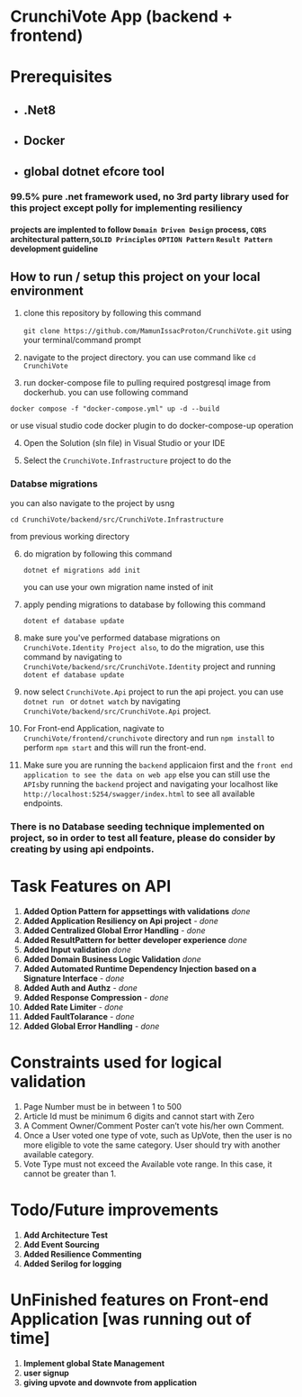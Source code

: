 # CrunchiVote App (backend + frontend)

# Prerequisites

- ## .Net8
- ## Docker
- ## global dotnet efcore tool

### 99.5% pure .net framework used, no 3rd party library used for this project except polly for implementing resiliency

#### projects are implented to follow `Domain Driven Design` process, `CQRS  `architectural pattern,`SOLID Principles` `OPTION Pattern` `Result Pattern` development guideline

## How to run / setup this project on your local environment

1. clone this repository by following this command

   `git clone https://github.com/MamunIssacProton/CrunchiVote.git`
   using your terminal/command prompt

2. navigate to the project directory. you can use command like `cd CrunchiVote`

3. run docker-compose file to pulling required postgresql image from dockerhub. you can use following command

`docker compose -f "docker-compose.yml" up -d --build `

or use visual studio code docker plugin to do docker-compose-up operation

4. Open the Solution (sln file) in Visual Studio or your IDE

5. Select the `CrunchiVote.Infrastructure` project to do the

### Databse migrations

you can also navigate to the project by usng

`cd CrunchiVote/backend/src/CrunchiVote.Infrastructure`

from previous working directory

6. do migration by following this command

   `dotnet ef migrations add init`

   you can use your own migration name insted of init

7. apply pending migrations to database by following this command

   `dotent ef database update`

8. make sure you've performed database migrations on `CrunchiVote.Identity Project also`, to do the migration, use this command by navigating to `CrunchiVote/backend/src/CrunchiVote.Identity` project
   and running
   `dotent ef database update`
9. now select `CrunchiVote.Api` project to run the api project. you can use `dotnet run ` or `dotnet watch` by navigating `CrunchiVote/backend/src/CrunchiVote.Api` project.

10. For Front-end Application, nagivate to `CrunchiVote/frontend/crunchivote` directory and run `npm install` to perform `npm start` and this will run the front-end.
11. Make sure you are running the `backend` applicaion first and the `front end application to see the data on web app` else you can still use the `APIs`by running the `backend` project and navigating your localhost like
    `http://localhost:5254/swagger/index.html` to see all available endpoints.

### There is no Database seeding technique implemented on project, so in order to test all feature, please do consider by creating by using api endpoints.

# Task Features on API

1. **Added Option Pattern for appsettings with validations** _done_
2. **Added Application Resiliency on Api project** - _done_
3. **Added Centralized Global Error Handling** - _done_
4. **Added ResultPattern for better developer experience** _done_
5. **Added Input validation** _done_
6. **Added Domain Business Logic Validation** _done_
7. **Added Automated Runtime Dependency Injection based on a Signature Interface** - _done_
8. **Added Auth and Authz** - _done_
9. **Added Response Compression** - _done_
10. **Added Rate Limiter** - _done_
11. **Added FaultTolarance** - _done_
12. **Added Global Error Handling** - _done_

# Constraints used for logical validation

1. Page Number must be in between 1 to 500
2. Article Id must be minimum 6 digits and cannot start with Zero
3. A Comment Owner/Comment Poster can’t vote his/her own Comment.
4. Once a User voted one type of vote, such as UpVote, then the user is no more eligible to vote the same category. User should try with another available category.
5. Vote Type must not exceed the Available vote range. In this case, it cannot be greater than 1.

# Todo/Future improvements

1. **Add Architecture Test**
2. **Add Event Sourcing**
3. **Added Resilience Commenting**
4. **Added Serilog for logging**

# UnFinished features on Front-end Application [was running out of time]

1. **Implement global State Management**
2. **user signup**
3. **giving upvote and downvote from application**
